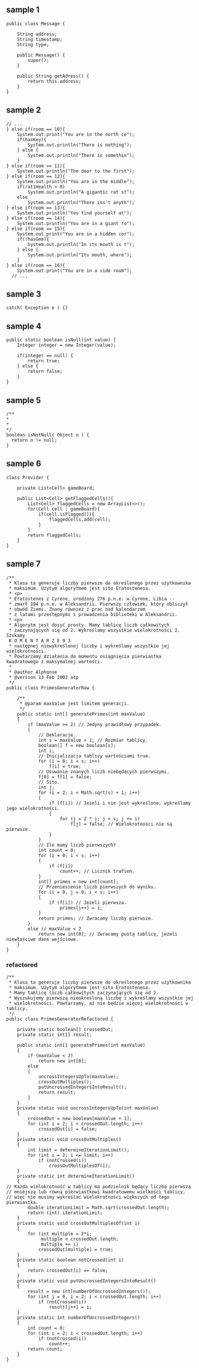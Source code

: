 ## sample 1

```
public class Message {

    String address;
    String timestamp;
    String type;
    
    public Message() {
        super();
    }
    
    public String getAdress() {
        return this.address;
    }
}
```

## sample 2

``` 
// ...
} else if(room == 10){
    System.out.print("You are in the north ce");
    if(hasKey){
        System.out.println("There is nothing");
    } else {
        System.out.println("There is somethin");
    }
} else if(room == 11){
    System.out.println("The door to the first");
} else if(room == 12){
    System.out.println("You are in the middle");
    if(rat1Health > 0)
        System.out.println("A gigantic rat st");
    else
        System.out.println("There isn't anyth");
} else if(room == 13){
    System.out.println("You find yourself at");
} else if(room == 14){
    System.out.println("You are in a giant ro");
} else if(room == 15){
    System.out.print("You are in a hidden cor");
    if(!hasGem){
        System.out.println("In its mouth is t");
    } else {
        System.out.println("Its mouth, where");
    }
} else if(room == 16){
    System.out.print("You are in a side room");
  // ... 
  ```

## sample 3

```catch( Exception e ) {}```

## sample 4

```
public static boolean isNull(int value) {
    Integer integer = new Integer(value);

    if(integer == null) {
        return true;
    } else {
        return false;
    }
}
```

## sample 5

```
/**
*
*
*/
boolean isNotNull( Object o ) {
  return o != null;
}
```

## sample 6

```
class Provider {

    private List<Cell> gameBoard;

    public List<Cell> getFlaggedCells(){
        List<Cell> flaggedCells = new ArrayList<>();
        for(Cell cell : gameBoard){
            if(cell.isFlagged()){
                flaggedCells.add(cell);
            }
        }
        return flaggedCells;
    }
}
```

## sample 7

```
/**
 * Klasa ta generuje liczby pierwsze do określonego przez użytkownika
 * maksimum. Użytym algorytmem jest sito Eratostenesa.
 * <p>
 * Eratostenes z Cyrene, urodzony 276 p.n.e. w Cyrene, Libia --
 * zmarł 194 p.n.e. w Aleksandrii. Pierwszy człowiek, który obliczył
 * obwód Ziemi. Znany również z prac nad kalendarzem
 * z latami przestępnymi i prowadzenia biblioteki w Aleksandrii.
 * <p>
 * Algorytm jest dosyć prosty. Mamy tablicę liczb całkowitych
 * zaczynających się od 2. Wykreślamy wszystkie wielokrotności 2. Szukamy
 K O M E N T A R Z E 9 3
 * następnej niewykreślonej liczby i wykreślamy wszystkie jej wielokrotności.
 * Powtarzamy działania do momentu osiągnięcia pierwiastka kwadratowego z maksymalnej wartości.
 *
 * @author Alphonse
 * @version 13 Feb 2002 atp
 */
public class PrimesGeneratorRaw {

    /**
     * @param maxValue jest limitem generacji.
     */
    public static int[] generatePrimes(int maxValue)
    {
        if (maxValue >= 2) // Jedyny prawidłowy przypadek.
        {
            // Deklaracje.
            int s = maxValue + 1; // Rozmiar tablicy.
            boolean[] f = new boolean[s];
            int i;
            // Inicjalizacja tablicy wartościami true.
            for (i = 0; i < s; i++)
                f[i] = true;
            // Usuwanie znanych liczb niebędących pierwszymi.
            f[0] = f[1] = false;
            // Sito.
            int j;
            for (i = 2; i < Math.sqrt(s) + 1; i++)
            {
                if (f[i]) // Jeżeli i nie jest wykreślone, wykreślamy jego wielokrotności.
                {
                    for (j = 2 * i; j < s; j += i)
                        f[j] = false; // Wielokrotności nie są pierwsze.
                }
            }
            // Ile mamy liczb pierwszych?
            int count = 0;
            for (i = 0; i < s; i++)
            {
                if (f[i])
                    count++; // Licznik trafień.
            }
            int[] primes = new int[count];
            // Przeniesienie liczb pierwszych do wyniku.
            for (i = 0, j = 0; i < s; i++)
            {
                if (f[i]) // Jeżeli pierwsza.
                    primes[j++] = i;
            }
            return primes; // Zwracamy liczby pierwsze.
        }
        else // maxValue < 2
            return new int[0]; // Zwracamy pustą tablicę, jeżeli niewłaściwe dane wejściowe.
    }
}
```

### refactored

```
/**
 * Klasa ta generuje liczby pierwsze do określonego przez użytkownika
 * maksimum. Użytym algorytmem jest sito Eratostenesa.
 * Mamy tablicę liczb całkowitych zaczynających się od 2.
 * Wyszukujemy pierwszą nieokreśloną liczbę i wykreślamy wszystkie jej
 * wielokrotności. Powtarzamy, aż nie będzie więcej wielokrotności w tablicy.
 */
public class PrimesGeneratorRefactored {

    private static boolean[] crossedOut;
    private static int[] result;

    public static int[] generatePrimes(int maxValue)
    {
        if (maxValue < 2)
            return new int[0];
        else
        {
            uncrossIntegersUpTo(maxValue);
            crossOutMultiples();
            putUncrossedIntegersIntoResult();
            return result;
        }
    }
    private static void uncrossIntegersUpTo(int maxValue)
    {
        crossedOut = new boolean[maxValue + 1];
        for (int i = 2; i < crossedOut.length; i++)
            crossedOut[i] = false;
    }
    private static void crossOutMultiples()
    {
        int limit = determineIterationLimit();
        for (int i = 2; i <= limit; i++)
            if (notCrossed(i))
                crossOutMultiplesOf(i);
    }
    private static int determineIterationLimit()
    {
// Każda wielokrotność w tablicy ma podzielnik będący liczbą pierwszą
// mniejszą lub równą pierwiastkowi kwadratowemu wielkości tablicy,
// więc nie musimy wykreślać wielokrotności większych od tego pierwiastka.
        double iterationLimit = Math.sqrt(crossedOut.length);
        return (int) iterationLimit;
    }
    private static void crossOutMultiplesOf(int i)
    {
        for (int multiple = 2*i;
             multiple < crossedOut.length;
             multiple += i)
            crossedOut[multiple] = true;
    }
    private static boolean notCrossed(int i)
    {
        return crossedOut[i] == false;
    }
    private static void putUncrossedIntegersIntoResult()
    {
        result = new int[numberOfUncrossedIntegers()];
        for (int j = 0, i = 2; i < crossedOut.length; i++)
            if (notCrossed(i))
                result[j++] = i;
    }
    private static int numberOfUncrossedIntegers()
    {
        int count = 0;
        for (int i = 2; i < crossedOut.length; i++)
            if (notCrossed(i))
                count++;
        return count;
    }
}
```
